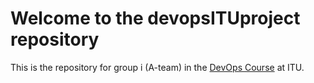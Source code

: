 # Welcome to the devopsITUproject repository

This is the repository for group i (A-team) in the [DevOps Course](https://github.com/itu-devops/) at ITU.
